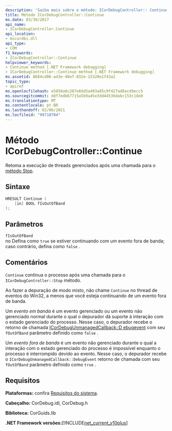 ```yaml
---
description: 'Saiba mais sobre o método: ICorDebugController:: Continue'
title: Método ICorDebugController::Continue
ms.date: 03/30/2017
api_name:
- ICorDebugController.Continue
api_location:
- mscordbi.dll
api_type:
- COM
f1_keywords:
- ICorDebugController::Continue
helpviewer_keywords:
- Continue method [.NET Framework debugging]
- ICorDebugController::Continue method [.NET Framework debugging]
ms.assetid: 8684cd06-ad3e-48ef-832e-15320e1f43a2
topic_type:
- apiref
ms.openlocfilehash: e5858a8c287e8dd5a493a85c9f427ad8acd9ecc5
ms.sourcegitcommit: ddf7edb67715a5b9a45e3dd44536dabc153c1de0
ms.translationtype: MT
ms.contentlocale: pt-BR
ms.lasthandoff: 02/06/2021
ms.locfileid: "99710784"
---
```

# <a name="icordebugcontrollercontinue-method"></a>Método ICorDebugController::Continue

Retoma a execução de threads gerenciados após uma chamada para o [método Stop](icordebugcontroller-stop-method.md).

## <a name="syntax"></a>Sintaxe

```cpp
HRESULT Continue (
    [in] BOOL fIsOutOfBand
);
```

## <a name="parameters"></a>Parâmetros

`fIsOutOfBand`  
no Defina como `true` se estiver continuando com um evento fora de banda; caso contrário, defina como `false` .

## <a name="remarks"></a>Comentários

`Continue` continua o processo após uma chamada para o `ICorDebugController::Stop` método.

Ao fazer a depuração de modo misto, não chame `Continue` no thread de eventos do Win32, a menos que você esteja continuando de um evento fora de banda.

Um *evento em banda* é um evento gerenciado ou um evento não gerenciado normal durante o qual o depurador dá suporte à interação com o estado gerenciado do processo. Nesse caso, o depurador recebe o retorno de chamada [ICorDebugUnmanagedCallback::D ebugevent](icordebugunmanagedcallback-debugevent-method.md) com seu `fOutOfBand` parâmetro definido como `false` .

Um *evento fora de banda* é um evento não gerenciado durante o qual a interação com o estado gerenciado do processo é impossível enquanto o processo é interrompido devido ao evento. Nesse caso, o depurador recebe o `ICorDebugUnmanagedCallback::DebugEvent` retorno de chamada com seu `fOutOfBand` parâmetro definido como `true` .

## <a name="requirements"></a>Requisitos

**Plataformas:** confira [Requisitos do sistema](../../get-started/system-requirements.md).

**Cabeçalho:** CorDebug.idl, CorDebug.h

**Biblioteca:** CorGuids.lib

**.NET Framework versões:**[!INCLUDE[net_current_v10plus](../../../../includes/net-current-v10plus-md.md)]
